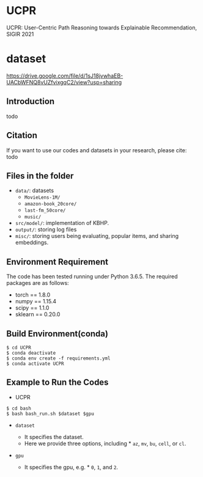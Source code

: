 # UCPR

UCPR: User-Centric Path Reasoning towards Explainable Recommendation, SIGIR 2021


# dataset

https://drive.google.com/file/d/1sJ18jvwhaEB-UACbWFNQ8vUZfvixgqC2/view?usp=sharing


## Introduction
todo

## Citation 
If you want to use our codes and datasets in your research, please cite:
todo

## Files in the folder

- `data/`: datasets
  - `MovieLens-1M/`
  - `amazon-book_20core/`
  - `last-fm_50core/`
  - `music/`
- `src/model/`: implementation of KBHP.
- `output/`: storing log files
- `misc/`: storing users being evaluating, popular items, and sharing embeddings.

## Environment Requirement
The code has been tested running under Python 3.6.5. The required packages are as follows:
* torch == 1.8.0
* numpy == 1.15.4
* scipy == 1.1.0
* sklearn == 0.20.0

## Build Environment(conda)
```
$ cd UCPR
$ conda deactivate
$ conda env create -f requirements.yml
$ conda activate UCPR
```

## Example to Run the Codes

* UCPR
```
$ cd bash
$ bash bash_run.sh $dataset $gpu
```

* `dataset`
  * It specifies the dataset.
  * Here we provide three options, including  * `az`, `mv`, `bu`, `cell`, or `cl`.

* `gpu`
  * It specifies the gpu, e.g. * `0`, `1`, and `2`.
